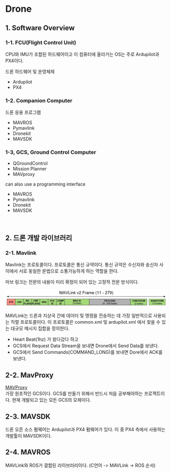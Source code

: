 # Drone


## 1. Software Overview

### 1-1. FCU(Flight Control Unit)
CPU와 IMU가 조합된 하드웨어이고 이 컴퓨터에 올라가는 OS는 주로 Ardupilot과 PX4이다. 

드론 하드웨어 및 운영체제
- Ardupilot
- PX4

### 1-2. Companion Computer
드론 응용 프로그램 
- MAVROS
- Pymavlink
- Dronekit
- MAVSDK

### 1-3, GCS, Ground Control Computer
- QGroundControl
- Mission Planner
- MAVproxy

can also use a programming interface
- MAVROS
- Pymavlink
- Dronekit
- MAVSDK

<br>

## 2. 드론 개발 라이브러리

### 2-1. Mavlink 
Mavlink는 프로토콜이다. 프로토콜은 통신 규약이다. 통신 규약은 수신자와 송신자 사이에서 서로 동일한 문법으로 소통가능하게 하는 역할을 한다.

마브 링크는 전문의 내용이 미리 확정이 되어 있는 고정적 전문 방식이다.

![img2.png](..%2Fdata%2Fimg2.png)

MAVLink는 드론과 지상국 간에 데이터 및 명령을 전송하는 데 가장 일반적으로 사용되는 직렬 프로토콜이다. 이 프로토콜은 common.xml 및 ardupilot.xml 에서 찾을 수 있는 대규모 메시지 집합을 정의한다.

- Heart Beat(1hz) 가 왔다갔다 하고
- GCS에서 Request Data Stream을 보내면 Drone에서 Send Data를 보낸다. 
- GCS에서 Send Commands(COMMAND_LONG)를 보내면 Dore에서 ACK를 보낸다. 

## 2-2. MavProxy
[MAVProxy](https://ardupilot.org/mavproxy/)  
가장 원초적인 GCS이다. GCS를 만들기 위해서 반드시 처음 공부해야하는 프로젝트이다. 현재 개발되고 있는 모든 GCS의 모체이다.

## 2-3. MAVSDK
드론 오픈 소스 펌웨어는 Ardupilot과 PX4 펌웨어가 있다. 이 중 PX4 측에서 사용하는 개발툴이 MAVSDK이다. 

## 2-4. MAVROS
MAVLink와 ROS가 결합된 라이브러리이다. (C언어 -> MAVLink -> ROS 순서)


